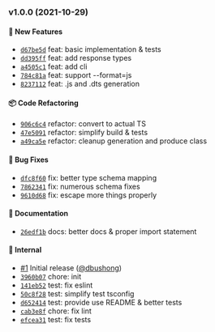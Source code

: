 ### v1.0.0 (2021-10-29)
<a id="v1.0.0"></a>
#### 🚀 New Features

* [`d67be5d`](https://github.com/groupon/gofer-openapi/commit/d67be5d1ffe3f44befcd0143e2476177b8aaa2ba) feat: basic implementation & tests
* [`dd395ff`](https://github.com/groupon/gofer-openapi/commit/dd395ffb66f112257b2b2d75d4e355fe7b81849a) feat: add response types
* [`a4505c1`](https://github.com/groupon/gofer-openapi/commit/a4505c128b11e71c962e40a12d76a61a45829acb) feat: add cli
* [`784c81a`](https://github.com/groupon/gofer-openapi/commit/784c81a42299b7e425bb1012b776c31d510c3678) feat: support --format=js
* [`8237112`](https://github.com/groupon/gofer-openapi/commit/8237112739aeb9723b50fb7f79516b36338d78bc) feat: .js and .dts generation

#### 📦️ Code Refactoring

* [`906c6c4`](https://github.com/groupon/gofer-openapi/commit/906c6c4a3265bca7143aa08a277f324e9aa23aba) refactor: convert to actual TS
* [`47e5091`](https://github.com/groupon/gofer-openapi/commit/47e50911619ee850ff42aaf443c9b18b33515089) refactor: simplify build & tests
* [`a49ca5e`](https://github.com/groupon/gofer-openapi/commit/a49ca5e283fedb97d2e933a20ceda06c48a8b090) refactor: cleanup generation and produce class

#### 🐛 Bug Fixes

* [`dfc8f60`](https://github.com/groupon/gofer-openapi/commit/dfc8f603993e846b6caebcd3415006a3bda8d8ab) fix: better type schema mapping
* [`7862341`](https://github.com/groupon/gofer-openapi/commit/786234116300309df36d2b2b7d7ce783dfdf6f98) fix: numerous schema fixes
* [`9610d68`](https://github.com/groupon/gofer-openapi/commit/9610d68f053cee4e4530e85fd872a50de4400a16) fix: escape more things properly

#### 📝 Documentation

* [`26edf1b`](https://github.com/groupon/gofer-openapi/commit/26edf1bf25b1f4feffe0f228b07c4da4485cdd25) docs: better docs & proper import statement

#### 🏡 Internal

* [#1](https://github.com/groupon/gofer-openapi/pull/1) Initial release ([@dbushong](https://github.com/dbushong))
* [`3960b07`](https://github.com/groupon/gofer-openapi/commit/3960b071bac99715d1e07570cd00a4bb286a7ee3) chore: init
* [`141eb52`](https://github.com/groupon/gofer-openapi/commit/141eb52a1b97215f0ae5e433af89b69a727d0cc8) test: fix eslint
* [`50c8f28`](https://github.com/groupon/gofer-openapi/commit/50c8f281d415739c32ae548136deeb9d2265a17a) test: simplify test tsconfig
* [`d652414`](https://github.com/groupon/gofer-openapi/commit/d652414c89fec51ea39d22223bea098bfaaab12b) test: provide use README & better tests
* [`cab3e8f`](https://github.com/groupon/gofer-openapi/commit/cab3e8f0371ab35e130277e9ecbf0fdcd58ff26b) chore: fix lint
* [`efcea31`](https://github.com/groupon/gofer-openapi/commit/efcea318fafedd40222f3379b2fdbc0ea52144f9) test: fix tests
